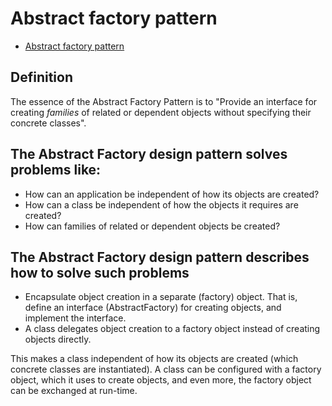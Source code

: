 # Abstract factory pattern

- [Abstract factory pattern](https://en.wikipedia.org/wiki/Abstract_factory_pattern)

## Definition

The essence of the Abstract Factory Pattern is to "Provide an interface for creating _families_ of related or dependent objects without specifying their concrete classes".

## The Abstract Factory design pattern solves problems like:

- How can an application be independent of how its objects are created?
- How can a class be independent of how the objects it requires are created?
- How can families of related or dependent objects be created?

## The Abstract Factory design pattern describes how to solve such problems

- Encapsulate object creation in a separate (factory) object. That is, define an interface (AbstractFactory) for creating objects, and implement the interface.
- A class delegates object creation to a factory object instead of creating objects directly.

This makes a class independent of how its objects are created (which concrete classes are instantiated). A class can be configured with a factory object, which it uses to create objects, and even more, the factory object can be exchanged at run-time.
